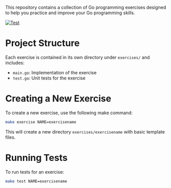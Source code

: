 This repository contains a collection of Go programming exercises designed to help you practice and improve your Go programming skills.

[![Test](https://github.com/farpat/go-training/workflows/Test/badge.svg)](https://github.com/farpat/go-training/actions)


# Project Structure
Each exercise is contained in its own directory under `exercises/` and includes:
- `main.go`: Implementation of the exercise
- `test.go`: Unit tests for the exercise

# Creating a New Exercise
To create a new exercise, use the following make command:
```bash
make exercise NAME=exercisename
```
This will create a new directory `exercises/exercisename` with basic template files.

# Running Tests
To run tests for an exercise:
```bash
make test NAME=exercisename
```
